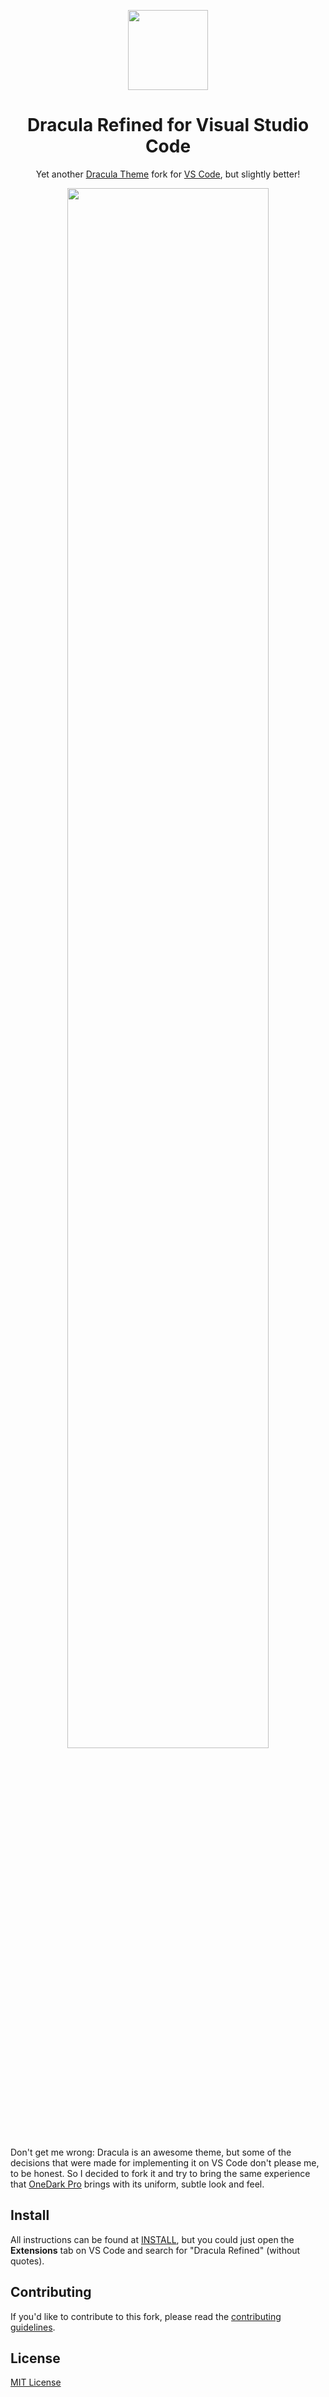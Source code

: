 <!-- markdownlint-disable no-inline-html  -->
<!-- markdownlint-disable first-line-heading  -->

<p align="center">
    <img src="https://github.com/mathcale/dracula-theme-refined/raw/HEAD/icon.png" width="128px" />
    <h1 align="center">Dracula Refined for Visual Studio Code</h1>
    <p align="center">
        Yet another <a href="https://github.com/dracula/visual-studio-code">Dracula Theme</a> fork for <a href="http://code.visualstudio.com">VS Code</a>, but slightly better!
    </p>
    <p align="center">
        <img src="https://github.com/mathcale/dracula-theme-refined/raw/HEAD/screenshot.png" width="80%" />
    </p>
</p>

Don't get me wrong: Dracula is an awesome theme, but some of the decisions that were made for implementing it on VS Code don't please me, to be honest. So I decided to fork it and try to bring the same experience that [OneDark Pro](https://github.com/Binaryify/OneDark-Pro) brings with its uniform, subtle look and feel.

## Install

All instructions can be found at [INSTALL](https://github.com/mathcale/dracula-theme-refined/blob/HEAD/./INSTALL), but you could just open the **Extensions** tab on VS Code and search for "Dracula Refined" (without quotes).

## Contributing

If you'd like to contribute to this fork, please read the [contributing guidelines](https://github.com/mathcale/dracula-theme-refined/blob/HEAD/./.github/CONTRIBUTING.md).

## License

[MIT License](https://github.com/mathcale/dracula-theme-refined/blob/HEAD/./LICENSE)
